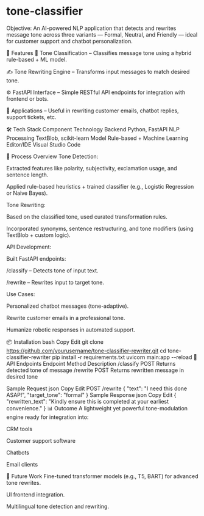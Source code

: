 # tone-classifier
Objective:
An AI-powered NLP application that detects and rewrites message tone across three variants — Formal, Neutral, and Friendly — ideal for customer support and chatbot personalization.

🚀 Features
🧠 Tone Classification – Classifies message tone using a hybrid rule-based + ML model.

✍️ Tone Rewriting Engine – Transforms input messages to match desired tone.

⚙️ FastAPI Interface – Simple RESTful API endpoints for integration with frontend or bots.

🤖 Applications – Useful in rewriting customer emails, chatbot replies, support tickets, etc.

🛠️ Tech Stack
Component	Technology
Backend	Python, FastAPI
NLP Processing	TextBlob, scikit-learn
Model	Rule-based + Machine Learning
Editor/IDE	Visual Studio Code

🧪 Process Overview
Tone Detection:

Extracted features like polarity, subjectivity, exclamation usage, and sentence length.

Applied rule-based heuristics + trained classifier (e.g., Logistic Regression or Naive Bayes).

Tone Rewriting:

Based on the classified tone, used curated transformation rules.

Incorporated synonyms, sentence restructuring, and tone modifiers (using TextBlob + custom logic).

API Development:

Built FastAPI endpoints:

/classify – Detects tone of input text.

/rewrite – Rewrites input to target tone.

Use Cases:

Personalized chatbot messages (tone-adaptive).

Rewrite customer emails in a professional tone.

Humanize robotic responses in automated support.

📦 Installation
bash
Copy
Edit
git clone https://github.com/yourusername/tone-classifier-rewriter.git
cd tone-classifier-rewriter
pip install -r requirements.txt
uvicorn main:app --reload
🔄 API Endpoints
Endpoint	Method	Description
/classify	POST	Returns detected tone of message
/rewrite	POST	Returns rewritten message in desired tone

Sample Request
json
Copy
Edit
POST /rewrite
{
  "text": "I need this done ASAP!",
  "target_tone": "formal"
}
Sample Response
json
Copy
Edit
{
  "rewritten_text": "Kindly ensure this is completed at your earliest convenience."
}
📊 Outcome
A lightweight yet powerful tone-modulation engine ready for integration into:

CRM tools

Customer support software

Chatbots

Email clients

🧠 Future Work
Fine-tuned transformer models (e.g., T5, BART) for advanced tone rewrites.

UI frontend integration.

Multilingual tone detection and rewriting.

